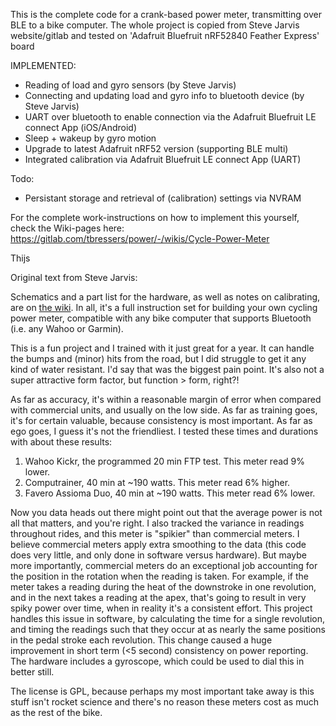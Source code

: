 This is the complete code for a crank-based power meter, transmitting over BLE
to a bike computer. The whole project is copied from Steve Jarvis website/gitlab
and tested on 'Adafruit Bluefruit nRF52840 Feather Express' board 

IMPLEMENTED:
- Reading of load and gyro sensors (by  Steve Jarvis)
- Connecting and updating load and gyro info to bluetooth device (by Steve Jarvis)
- UART over bluetooth to enable connection via the Adafruit Bluefruit LE connect App (iOS/Android)
- Sleep + wakeup by gyro motion
- Upgrade to latest Adafruit nRF52 version (supporting BLE multi)
- Integrated calibration via Adafruit Bluefruit LE connect App (UART)

Todo:
- Persistant storage and retrieval of (calibration) settings via NVRAM

For the complete work-instructions on how to implement this yourself, check the Wiki-pages here:
https://gitlab.com/tbressers/power/-/wikis/Cycle-Power-Meter

Thijs


Original text from Steve Jarvis:

Schematics and a part list for the hardware, as well as 
notes on calibrating, are on [the wiki](https://gitlab.com/sjarvis/powermeter/-/wikis/home).
In all, it's a full instruction set for building your own cycling power meter,
compatible with any bike computer that supports Bluetooth (i.e. any Wahoo
or Garmin).

This is a fun project and I trained with it just great for a year. It can handle the 
bumps and (minor) hits from the road, but I did struggle to get it any kind of 
water resistant. I'd say that was the biggest pain point. It's also not a super 
attractive form factor, but function > form, right?!

As far as accuracy, it's within a reasonable margin of error when compared with
commercial units, and usually on the low side. As far as training goes, it's for 
certain valuable, because consistency is most important. As far as ego goes, I 
guess it's not the friendliest. I tested these times and durations with about 
these results:

1. Wahoo Kickr, the programmed 20 min FTP test. This meter read 9% lower.
2. Computrainer, 40 min at ~190 watts. This meter read 6% higher.
3. Favero Assioma Duo, 40 min at ~190 watts. This meter read 6% lower.

Now you data heads out there might point out that the average power is not all that
matters, and you're right. I also tracked the variance in readings throughout 
rides, and this meter is "spikier" than commercial meters. I believe commercial meters
apply extra smoothing to the data (this code does very little, and only done in
software versus hardware). But maybe more importantly, commercial meters do an
exceptional job accounting for the position in the rotation when the reading is taken. 
For example, if the meter takes a reading during the heat of the downstroke in 
one revolution, and in the next takes a reading at the apex, that's going to result 
in very spiky power over time, when in reality it's a consistent effort. This project 
handles this issue in software, by calculating the time for a single revolution, 
and timing the readings such that they occur at as nearly the same positions in 
the pedal stroke each revolution. This change caused a huge improvement in short 
term (<5 second) consistency on power reporting. The hardware includes a gyroscope, 
which could be used to dial this in better still.

The license is GPL, because perhaps my most important take away is this stuff 
isn't rocket science and there's no reason these meters cost as much as the rest 
of the bike.
